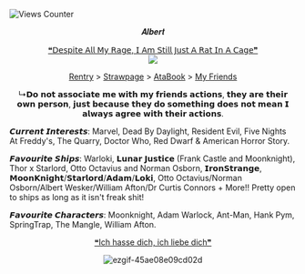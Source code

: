 ![Views Counter](https://komarev.com/ghpvc/?username=escortingmen)

<p align="Center"> 𝑨𝒍𝒃𝒆𝒓𝒕
<p align="Center"> 
</div> <div align="center"> <a href="https://open.spotify.com/track/2itcYu5GSP50cfgY2Un2Ak">❝𝖣𝖾𝗌𝗉𝗂𝗍𝖾 𝖠𝗅𝗅 𝖬𝗒 𝖱𝖺𝗀𝖾, 𝖨 𝖠𝗆 𝖲𝗍𝗂𝗅𝗅 𝖩𝗎𝗌𝗍 𝖠 𝖱𝖺𝗍 𝖨𝗇 𝖠 𝖢𝖺𝗀𝖾❞</a>

 
<div align="center">
  <img src="https://64.media.tumblr.com/a003f9952ea3cd0e2f2e3be6ef705a53/5dce411690025c9f-6b/s500x750/847a9092e87e1a3d7f91b18fa18abebec3c02539.pnj">
</div>
 


<p align="Center"> <a href="https://rentry.org/venomsparx">Rentry</a> > <a href="https://venomsparx.straw.page">Strawpage</a> > <a href="https://escortingmen.atabook.org">AtaBook</a> > <a href="https://rentry.co/VenomFriends">My Friends</a>

<p align="Center"> ↳𝗗𝗼 𝗻𝗼𝘁 𝗮𝘀𝘀𝗼𝗰𝗶𝗮𝘁𝗲 𝗺𝗲 𝘄𝗶𝘁𝗵 𝗺𝘆 𝗳𝗿𝗶𝗲𝗻𝗱𝘀 𝗮𝗰𝘁𝗶𝗼𝗻𝘀, 𝘁𝗵𝗲𝘆 𝗮𝗿𝗲 𝘁𝗵𝗲𝗶𝗿 𝗼𝘄𝗻 𝗽𝗲𝗿𝘀𝗼𝗻, 𝗷𝘂𝘀𝘁 𝗯𝗲𝗰𝗮𝘂𝘀𝗲 𝘁𝗵𝗲𝘆 𝗱𝗼 𝘀𝗼𝗺𝗲𝘁𝗵𝗶𝗻𝗴 𝗱𝗼𝗲𝘀 𝗻𝗼𝘁 𝗺𝗲𝗮𝗻 𝗜 𝗮𝗹𝘄𝗮𝘆𝘀 𝗮𝗴𝗿𝗲𝗲 𝘄𝗶𝘁𝗵 𝘁𝗵𝗲𝗶𝗿 𝗮𝗰𝘁𝗶𝗼𝗻𝘀. 
</div>

𝘾𝙪𝙧𝙧𝙚𝙣𝙩 𝙄𝙣𝙩𝙚𝙧𝙚𝙨𝙩𝙨:
Marvel, Dead By Daylight, Resident Evil, Five Nights At Freddy's, The Quarry, Doctor Who, Red Dwarf & American Horror Story.

𝙁𝙖𝙫𝙤𝙪𝙧𝙞𝙩𝙚 𝙎𝙝𝙞𝙥𝙨:
Warloki, 𝗟𝘂𝗻𝗮𝗿 𝗝𝘂𝘀𝘁𝗶𝗰𝗲 (Frank Castle and Moonknight), Thor x Starlord, Otto Octavius and Norman Osborn, 𝗜𝗿𝗼𝗻𝗦𝘁𝗿𝗮𝗻𝗴𝗲, 𝗠𝗼𝗼𝗻𝗞𝗻𝗶𝗴𝗵𝘁/𝗦𝘁𝗮𝗿𝗹𝗼𝗿𝗱/𝗔𝗱𝗮𝗺/𝗟𝗼𝗸𝗶, Otto Octavius/Norman Osborn/Albert Wesker/William Afton/Dr Curtis Connors + More!! Pretty open to ships as long as it isn't freak shit!

𝙁𝙖𝙫𝙤𝙪𝙧𝙞𝙩𝙚 𝘾𝙝𝙖𝙧𝙖𝙘𝙩𝙚𝙧𝙨:
Moonknight, Adam Warlock, Ant-Man, Hank Pym, SpringTrap, The Mangle, William Afton. 

</div> <div align="center">

</div> <div align="center"> <a href="https://open.spotify.com/track/5ZSkaSivPY609sNv5MSaux?si=e33e5f07d80044d3">❝Ich hasse dich, ich liebe dich❞</a>

</div> <div align="center">


![ezgif-45ae08e09cd02d](https://github.com/user-attachments/assets/7b5e1742-6e72-44aa-a604-0f931efa0375) 



